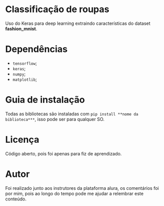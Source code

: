 # Classificação de roupas

Uso do Keras para deep learning extraindo características do dataset **fashion_mnist**.


# Dependências

* ```tensorflow```;
* ```keras```;
* ```numpy```;
* ```matplotlib```;


# Guia de instalação

Todas as bibliotecas são instaladas com ```pip install **nome da biblioteca***```, isso pode ser para qualquer SO.

# Licença

Código aberto, pois foi apenas para fiz de aprendizado.

# Autor

Foi realizado junto aos instrutores da plataforma alura, os comentários foi por mim, pois ao longo do tempo pode me ajudar a relembrar este conteúdo.